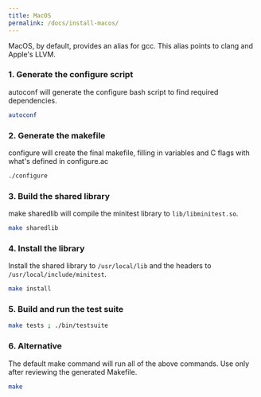 ```yaml
---
title: MacOS
permalink: /docs/install-macos/
---
```


MacOS, by default, provides an alias for gcc. This alias points to clang and Apple's LLVM.


### 1. Generate the configure script

autoconf will generate the configure bash script to find required dependencies.

```bash
autoconf
```

### 2. Generate the makefile

configure will create the final makefile, filling in variables and C flags with what's defined in configure.ac

```bash
./configure
```

### 3. Build the shared library

make sharedlib will compile the minitest library to `lib/libminitest.so`.

```bash
make sharedlib
```

### 4. Install the library

Install the shared library to `/usr/local/lib` and the headers to `/usr/local/include/minitest`.

```bash
make install
```

### 5. Build and run the test suite


```bash
make tests ; ./bin/testsuite
```

### 6. Alternative

The default make command will run all of the above commands. Use only after reviewing the generated Makefile.

```bash
make
```
